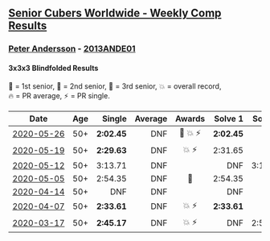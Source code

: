 <style>table {white-space: nowrap;}</style>

## [Senior Cubers Worldwide - Weekly Comp Results](/scw-comp/results/)
### [Peter Andersson](README.md) - [2013ANDE01](https://www.worldcubeassociation.org/persons/2013ANDE01?event=333bf)
#### 3x3x3 Blindfolded Results

<span style="white-space: nowrap;">🥇 = 1st senior</span>, <span style="white-space: nowrap;">🥈 = 2nd senior</span>, <span style="white-space: nowrap;">🥉 = 3rd senior</span>, <span style="white-space: nowrap;">💥 = overall record</span>, <span style="white-space: nowrap;">🔥 = PR average</span>, <span style="white-space: nowrap;">⚡ = PR single</span>.

| Date | Age | Single | Average | Awards | Solve 1 | Solve 2 | Solve 3 | Video |
| :--: | :--: | --: | --: | :--: | --: | --: | --: | :-- |
| [2020-05-26](../../results/333bf/2020-05-26.md) | 50+ | **2:02.45** | DNF | 🥈 💥 ⚡ | **2:02.45** | DNF | DNF | [Link](https://www.facebook.com/events/1531820936993798/permalink/1533584773484081/) |
| [2020-05-19](../../results/333bf/2020-05-19.md) | 50+ | **2:29.63** | DNF | 💥 ⚡ | 2:31.65 | DNF | **2:29.63** | [Link](https://www.facebook.com/events/2608037409484307/permalink/2612070462414335/) |
| [2020-05-12](../../results/333bf/2020-05-12.md) | 50+ | 3:13.71 | DNF |  | DNF | 3:13.71 | DNF | [Link](https://www.facebook.com/events/367340484222677/permalink/370714047218654/) |
| [2020-05-05](../../results/333bf/2020-05-05.md) | 50+ | 2:54.35 | DNF | 🥉 | 2:54.35 | DNF | DNF | [Link](https://www.facebook.com/events/2624652641189887/permalink/2628335504154934/) |
| [2020-04-14](../../results/333bf/2020-04-14.md) | 50+ | DNF | DNF |  | DNF | DNF | DNF | |
| [2020-04-07](../../results/333bf/2020-04-07.md) | 50+ | **2:33.61** | DNF | 💥 ⚡ | **2:33.61** | DNF | DNF | [Link](https://www.facebook.com/events/258196271885699/permalink/258475051857821/) |
| [2020-03-17](../../results/333bf/2020-03-17.md) | 50+ | **2:45.17** | DNF | 💥 ⚡ | DNF | 2:53.70 | **2:45.17** | [Link](https://www.facebook.com/events/616010612582835/permalink/617557405761489/) |


<!-- Global site tag (gtag.js) - Google Analytics -->
<script async src="https://www.googletagmanager.com/gtag/js?id=UA-86348435-3"></script>
<script>window.dataLayer = window.dataLayer || []; function gtag() {dataLayer.push(arguments);} gtag('js', new Date()); gtag('config', 'UA-86348435-3');</script>
